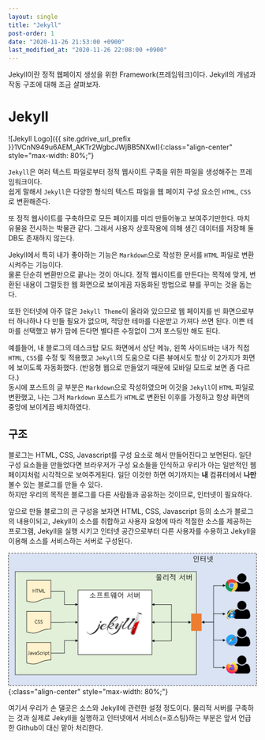 ```yaml
---
layout: single
title: "Jekyll"
post-order: 1
date: "2020-11-26 21:53:00 +0900"
last_modified_at: "2020-11-26 22:08:00 +0900"
---
```

Jekyll이란 정적 웹페이지 생성을 위한 Framework(프레임워크)이다. Jekyll의 개념과 작동 구조에 대해 조금 살펴보자.

# Jekyll

![Jekyll Logo]({{ site.gdrive_url_prefix }}1VCnN949u6AEM_AKTr2WgbcJWjBB5NXwI){:class="align-center" style="max-width: 80%;"}

`Jekyll`은 여러 텍스트 파일로부터 정적 웹사이트 구축을 위한 파일을 생성해주는 프레임워크이다.<br/>
쉽게 말해서 `Jekyll`은 다양한 형식의 텍스트 파일을 웹 페이지 구성 요소인 `HTML`, `CSS`로 변환해준다.

또 정적 웹사이트를 구축하므로 모든 페이지를 미리 만들어놓고 보여주기만한다.
마치 유물을 전시하는 박물관 같다.
그래서 사용자 상호작용에 의해 생긴 데이터를 저장해 둘 DB도 존재하지 않는다.

Jekyll에서 특히 내가 좋아하는 기능은 `Markdown`으로 작성한 문서를 `HTML` 파일로 변환시켜주는 기능이다.<br/>
물론 단순히 변환만으로 끝나는 것이 아니다. 정적 웹사이트를 만든다는 목적에 맞게, 변환된 내용이 그럴듯한 웹 화면으로 보이게끔 자동화된 방법으로 뷰를 꾸미는 것을 돕는다.

또한 인터넷에 아주 많은 `Jekyll Theme`이 올라와 있으므로 웹 페이지를 빈 화면으로부터 하나하나 다 만들 필요가 없으며, 적당한 테마를 다운받고 가져다 쓰면 된다. 이쁜 테마를 선택했고 뷰가 맘에 든다면 별다른 수정없이 그저 포스팅만 해도 된다.

예를들어, 내 블로그의 데스크탑 모드 화면에서 상단 메뉴, 왼쪽 사이드바는 내가 직접 `HTML`, `CSS`를 수정 및 적용했고 `Jekyll`의 도움으로 다른 뷰에서도 항상 이 2가지가 화면에 보이도록 자동화했다. (반응형 웹으로 만들었기 때문에 모바일 모드로 보면 좀 다르다.)<br/>
동시에 포스트의 글 부분은 `Markdown`으로 작성하였으며 이것을 `Jekyll`이 `HTML` 파일로 변환했고, 나는 그저 `Markdown` 포스트가 `HTML`로 변환된 이후를 가정하고 항상 화면의 중앙에 보이게끔 배치하였다.

## 구조

블로그는 HTML, CSS, Javascript를 구성 요소로 해서 만들어진다고 보면된다. 일단 구성 요소들을 만들었다면 브라우저가 구성 요소들을 인식하고 우리가 아는 일반적인 웹 페이지처럼 시각적으로 보여주게된다. 일단 이것만 하면 여기까지는 __내__ 컴퓨터에서 __나만__ 볼수 있는 블로그를 만들 수 있다.<br/>하지만 우리의 목적은 블로그를 다른 사람들과 공유하는 것이므로, 인터넷이 필요하다.

앞으로 만들 블로그의 큰 구성을 보자면 HTML, CSS, Javascript 등의 소스가 블로그의 내용이되고, Jekyll이 소스를 취합하고 사용자 요청에 따라 적절한 소스를 제공하는 프로그램, Jekyll을 실행 시키고 인터넷 공간으로부터 다른 사용자를 수용하고 Jekyll을 이용해 소스를 서비스하는 서버로 구성된다.

![Relation with Jekyll Server and User](/assets/images/ETC/Blog/blog_structure.png){:class="align-center" style="max-width: 80%;"}

여기서 우리가 손 댈곳은 소스와 Jekyll에 관련한 설정 정도이다. 물리적 서버를 구축하는 것과 실제로 Jekyll을 실행하고 인터넷에서 서비스(=호스팅)하는 부분은 앞서 언급한 Github이 대신 맡아 처리한다.
